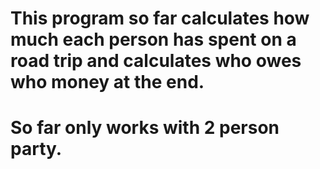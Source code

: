 # This program so far calculates how much each person has spent on a road trip and calculates who owes who money at the end.
# So far only works with 2 person party.
